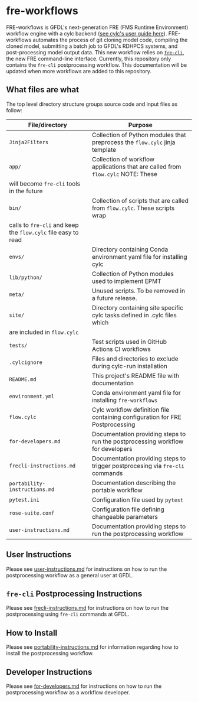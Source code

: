 # fre-workflows

FRE-workflows is GFDL's next-generation FRE (FMS Runtime Environment) workflow engine with a cylc backend ([see
cylc's user guide here](https://cylc.github.io/cylc-doc/stable/html/user-guide/index.html)).  FRE-workflows automates
the process of git cloning model code, compiling the cloned model, submitting a batch job to GFDL's RDHPCS systems, and
post-processing model output data. This new workflow relies on [`fre-cli`](https://github.com/NOAA-GFDL/fre-cli), the
new FRE command-line interface.  Currently, this repository only contains the `fre-cli` postprocessing workflow.  This
documentation will be updated when more workflows are added to this repository.

## What files are what

The top level directory structure groups source code and input files as follow:

| File/directory                    | Purpose |
| --------------                    | ------- |
| ```Jinja2Filters```               | Collection of Python modules that preprocess the `flow.cylc` jinja template |
| ```app/```                        | Collection of workflow applications that are called from `flow.cylc`  NOTE: These
will become `fre-cli` tools in the future |
| ```bin/```                        | Collection of scripts that are called from `flow.cylc`.  These scripts wrap
calls to `fre-cli` and keep the `flow.cylc` file easy to read |
| ```envs/```                       | Directory containing Conda environment yaml file for installing cylc |
| ```lib/python/```                 | Collection of Python modules used to implement EPMT |
| ```meta/```                       | Unused scripts.  To be removed in a future release. |
| ```site/```                       | Directory containing site specific cylc tasks defined in <site>.cylc files which
are included in `flow.cylc` |
| ```tests/```                      | Test scripts used in GitHub Actions CI workflows |
| ```.cylcignore```                 | Files and directories to exclude during cylc-run installation  |
| ```README.md```                   | This project's README file with documentation |
| ```environment.yml```             | Conda environment yaml file for installing `fre-workflows` |
| ```flow.cylc```                   | Cylc workflow definition file containing configuration for FRE Postprocessing |
| ```for-developers.md```           | Documentation providing steps to run the postprocessing workflow for developers |
| ```frecli-instructions.md```      | Documentation providing steps to trigger postprocesing via `fre-cli` commands |
| ```portability-instructions.md``` | Documentation describing the portable workflow |
| ```pytest.ini```                  | Configuration file used by `pytest` |
| ```rose-suite.conf```             | Configuration file defining changeable parameters |
| ```user-instructions.md```        | Documentation providing steps to run the postprocessing workflow |

## User Instructions

Please see [user-instructions.md](https://github.com/NOAA-GFDL/fre-workflows/blob/main/user-instructions.md) for
instructions on how to run the postprocessing workflow as a general user at GFDL.

## `fre-cli` Postprocessing Instructions

Please see [frecli-instructions.md](https://github.com/NOAA-GFDL/fre-workflows/blob/main/frecli-instructions.md) for
instructions on how to run the postprocessing using `fre-cli` commands at GFDL.

## How to Install

Please see
[portability-instructions.md](https://github.com/NOAA-GFDL/fre-workflows/blob/main/portability-instructions.md) for
information regarding how to install the postprocessing workflow.

## Developer Instructions

Please see [for-developers.md](https://github.com/NOAA-GFDL/fre-workflows/blob/main/for-developers.md) for instructions
on how to run the postprocessing workflow as a workflow developer.






